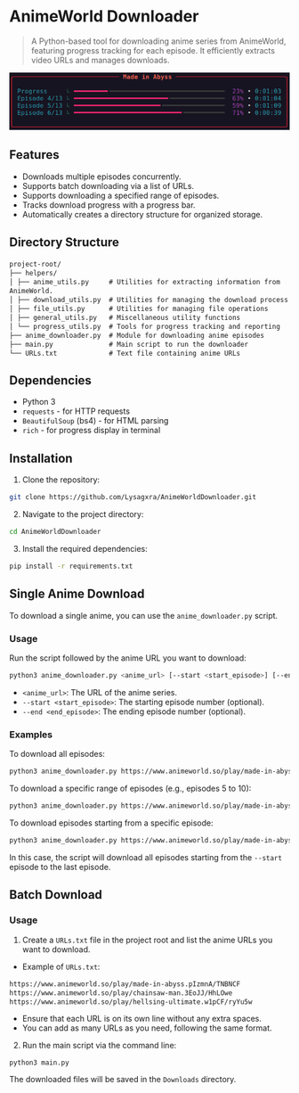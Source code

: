 # AnimeWorld Downloader

> A Python-based tool for downloading anime series from AnimeWorld, featuring progress tracking for each episode. It efficiently extracts video URLs and manages downloads.

![Screenshot](https://github.com/Lysagxra/AnimeWorldDownloader/blob/48ebac6e425e3ca7bf89929b40a79d6f362f02c0/misc/Screenshot.png)

## Features

- Downloads multiple episodes concurrently.
- Supports batch downloading via a list of URLs.
- Supports downloading a specified range of episodes.
- Tracks download progress with a progress bar.
- Automatically creates a directory structure for organized storage.

## Directory Structure

```
project-root/
├── helpers/
│ ├── anime_utils.py     # Utilities for extracting information from AnimeWorld.
│ ├── download_utils.py  # Utilities for managing the download process
│ ├── file_utils.py      # Utilities for managing file operations
│ ├── general_utils.py   # Miscellaneous utility functions
│ └── progress_utils.py  # Tools for progress tracking and reporting
├── anime_downloader.py  # Module for downloading anime episodes
├── main.py              # Main script to run the downloader
└── URLs.txt             # Text file containing anime URLs
```

## Dependencies

- Python 3
- `requests` - for HTTP requests
- `BeautifulSoup` (bs4) - for HTML parsing
- `rich` - for progress display in terminal

## Installation

1. Clone the repository:

```bash
git clone https://github.com/Lysagxra/AnimeWorldDownloader.git
```

2. Navigate to the project directory:

```bash
cd AnimeWorldDownloader
```

3. Install the required dependencies:

```bash
pip install -r requirements.txt
```

## Single Anime Download

To download a single anime, you can use the `anime_downloader.py` script.

### Usage

Run the script followed by the anime URL you want to download:

```bash
python3 anime_downloader.py <anime_url> [--start <start_episode>] [--end <end_episode>]
```

- `<anime_url>`: The URL of the anime series.
- `--start <start_episode>`: The starting episode number (optional).
- `--end <end_episode>`: The ending episode number (optional).

### Examples

To download all episodes:
```bash
python3 anime_downloader.py https://www.animeworld.so/play/made-in-abyss.pIzmnA/TNBNCF
```

To download a specific range of episodes (e.g., episodes 5 to 10):
```bash
python3 anime_downloader.py https://www.animeworld.so/play/made-in-abyss.pIzmnA/TNBNCF --start 5 --end 10
```

To download episodes starting from a specific episode:
```bash
python3 anime_downloader.py https://www.animeworld.so/play/made-in-abyss.pIzmnA/TNBNCF --start 5
```
In this case, the script will download all episodes starting from the `--start` episode to the last episode.

## Batch Download

### Usage

1. Create a `URLs.txt` file in the project root and list the anime URLs you want to download.

- Example of `URLs.txt`:

```
https://www.animeworld.so/play/made-in-abyss.pIzmnA/TNBNCF
https://www.animeworld.so/play/chainsaw-man.3EoJJ/HhLOwe
https://www.animeworld.so/play/hellsing-ultimate.w1pCF/ryYu5w
```

- Ensure that each URL is on its own line without any extra spaces.
- You can add as many URLs as you need, following the same format.

2. Run the main script via the command line:

```bash
python3 main.py
```

The downloaded files will be saved in the `Downloads` directory.
